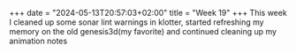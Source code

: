 +++
date = "2024-05-13T20:57:03+02:00"
title = "Week 19"
+++
This week I cleaned up some sonar lint warnings in klotter, started refreshing my memory on the old genesis3d(my favorite) and continued cleaning up my animation notes
